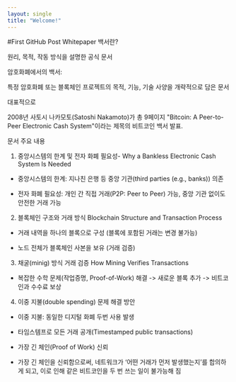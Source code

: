 ```yaml
---
layout: single
title: "Welcome!"
---
```


#First GitHub Post
Whitepaper 백서란?

원리, 목적, 작동 방식을 설명한 공식 문서

암호화폐에서의 백서:

특정 암호화폐 또는 블록체인 프로젝트의 목적, 기능, 기술 사양을 개략적으로 담은 문서

대표적으로 

2008년 사토시 나카모토(Satoshi Nakamoto)가 총 9페이지 "Bitcoin: A Peer-to-Peer Electronic Cash System"이라는 제목의 비트코인 백서 발표.

문서 주요 내용

1. 중앙시스템의 한계 및 전자 화폐 필요성- Why a Bankless Electronic Cash System Is Needed

- 중앙시스템의 한계: 지나친 은행 등 중앙 기관(third parties (e.g., banks)) 의존 

- 전자 화폐 필요성: 개인 간 직접 거래(P2P: Peer to Peer) 가능, 중앙 기관 없이도 안전한 거래 가능

2. 블록체인 구조와 거래 방식 Blockchain Structure and Transaction Process

- 거래 내역을 하나의 블록으로 구성 (블록에 포함된 거래는 변경 불가능)

- 노드 전체가 블록체인 사본을 보유 (거래 검증)

3. 채굴(minig) 방식 거래 검증 How Mining Verifies Transactions

- 복잡한 수학 문제(작업증명, Proof-of-Work) 해결 -> 새로운 블록 추가 -> 비트코인과 수수료 보상

4. 이중 지불(double spending) 문제 해결 방안

- 이중 지불: 동일한 디지털 화폐 두번 사용 발생

- 타임스템프로 모든 거래 공개(Timestamped public transactions)

- 가장 긴 체인(Proof of Work) 신뢰

* 가장 긴 체인을 신뢰함으로써, 네트워크가 ‘어떤 거래가 먼저 발생했는지’를 합의하게 되고, 이로 인해 같은 비트코인을 두 번 쓰는 일이 불가능해 짐 


